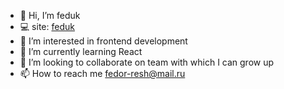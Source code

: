 - 👋 Hi, I’m feduk
- 💻 site: [feduk](https://www.feduk.ga)
- 👀 I’m interested in frontend development
- 🌱 I’m currently learning React
- 💞️ I’m looking to collaborate on team with which I can grow up
- 📫 How to reach me fedor-resh@mail.ru

<!---
fedor-resh/fedor-resh is a ✨ special ✨ repository because its `README.md` (this file) appears on your GitHub profile.
You can click the Preview link to take a look at your changes.
--->
